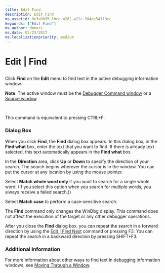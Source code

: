 ```yaml
---
title: Edit Find
description: Edit Find
ms.assetid: 9e3a0095-1bce-4262-a22c-584de54113cc
keywords: ["Edit Find"]
ms.author: domars
ms.date: 05/23/2017
ms.localizationpriority: medium
---
```


# Edit | Find


## <span id="ddk_edit_find_dbg"></span><span id="DDK_EDIT_FIND_DBG"></span>


Click **Find** on the **Edit** menu to find text in the active debugging information window.

**Note**  The active window must be the [Debugger Command window](debugger-command-window.md) or a [Source window](source-window.md).

 

This command is equivalent to pressing CTRL+F.

### <span id="dialog_box"></span><span id="DIALOG_BOX"></span>Dialog Box

When you click **Find**, the **Find** dialog box appears. In this dialog box, in the **Find what** box, enter the text that you want to find. If there is already text selected, this text automatically appears in the **Find what** box.

In the **Direction** area, click **Up** or **Down** to specify the direction of your search. The search begins wherever the cursor is in the window. You can put the cursor at any location by using the mouse pointer.

Select **Match whole word only** if you want to search for a single whole word. (If you select this option when you search for multiple words, you always receive a failed search.))

Select **Match case** to perform a case-sensitive search.

The **Find** command only changes the WinDbg display. This command does not affect the execution of the target or any other debugger operations.

After you close the **Find** dialog box, you can repeat the search in a forward direction by using the [Edit | Find Next](edit---find-next.md) command or pressing F3. You can repeat the search in a backward direction by pressing SHIFT+F3.

### <span id="additional_information"></span><span id="ADDITIONAL_INFORMATION"></span>Additional Information

For more information about other ways to find text in debugging information windows, see [Moving Through a Window](moving-through-a-window.md).

 

 





